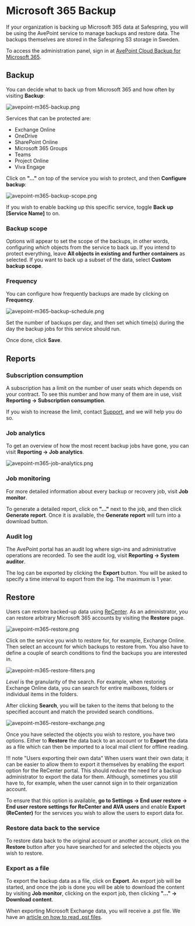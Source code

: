 Microsoft 365 Backup
=====================

If your organization is backing up Microsoft 365 data at Safespring, 
you will be using the AvePoint service to manage backups and restore data. 
The backups themselves are stored in the Safespring S3 storage in Sweden.

To access the administration panel, sign in at 
<a href="https://m365backup.avepointonlineservices.com/" target="_blank">
AvePoint Cloud Backup for Microsoft 365</a>.

Backup
--------

You can decide what to back up from Microsoft 365 and how often
by visiting **Backup**:

![avepoint-m365-backup.png](../images/avepoint-m365-backup.png)

Services that can be protected are:

- Exchange Online
- OneDrive
- SharePoint Online
- Microsoft 365 Groups
- Teams
- Project Online
- Viva Engage

Click on **"..."** on top of the service you wish to protect, and then
**Configure backup**:

![avepoint-m365-backup-scope.png](../images/avepoint-m365-backup-scope.png)

If you wish to enable backing up this specific service, toggle
**Back up [Service Name]** to on.

### Backup scope

Options will appear to set the scope of the backups, in other words, configuring 
_which_ objects from the service to back up. 
If you intend to protect everything, 
leave **All objects in existing and further containers** as selected.
If you want to back up a subset of the data, select **Custom backup scope**.

### Frequency

You can configure how frequently backups are made by clicking on **Frequency**.

![avepoint-m365-backup-schedule.png](../images/avepoint-m365-backup-schedule.png)

Set the number of backups per day, and then set which time(s) during the day 
the backup jobs for this service should run.

Once done, click **Save**.

Reports
---------

### Subscription consumption

A subscription has a limit on the number of user seats which depends on your 
contract. To see this number and how many of them are in use, visit 
**Reporting → Subscription consumption**.

If you wish to increase the limit, contact [Support](../../service/support.md), 
and we will help you do so.

### Job analytics

To get an overview of how the most recent backup jobs have gone, you can 
visit **Reporting → Job analytics**.

![avepoint-m365-job-analytics.png](../images/avepoint-m365-job-analytics.png)

### Job monitoring

For more detailed information about every backup or recovery job, visit
**Job monitor**.

To generate a detailed report, click on **"..."** next to the job, and then 
click **Generate report**. Once it is available, the **Generate report** will
turn into a download button.

### Audit log

The AvePoint portal has an audit log where sign-ins and administrative 
operations are recorded.
To see the audit log, visit **Reporting → System auditor**.

The log can be exported by clicking the **Export** button. You will be asked to
specify a time interval to export from the log. The maximum is 1 year.

Restore
---------

Users can restore backed-up data using [ReCenter](user-data-recovery.md).
As an administrator, you can restore arbitrary Microsoft 365 accounts by 
visiting the **Restore** page.

![avepoint-m365-restore.png](../images/avepoint-m365-restore.png)

Click on the service you wish to restore for, for example, Exchange Online. 
Then select an account for which backups to restore from.
You also have to define a couple of search conditions to find the backups you
are interested in.

![avepoint-m365-restore-filters.png](../images/avepoint-m365-restore-filters.png)

_Level_ is the granularity of the search. 
For example, when restoring Exchange Online data, 
you can search for entire mailboxes, folders or individual items in the folders.

After clicking **Search**, you will be taken to the items that belong to the 
specified account and match the provided search conditions.

![avepoint-m365-restore-exchange.png](../images/avepoint-m365-restore-exchange.png)

Once you have selected the objects you wish to restore, you have two options. 
Either to **Restore** the data back to an account 
or to **Export** the data as a file which can then be imported to a local
mail client for offline reading.

!!! note "Users exporting their own data"
    When users want their own data; it can be easier to allow them to export 
    it themselves by enabling the export option for the 
    ReCenter portal. 
    This should _reduce_ the need for a backup administrator to export the data 
    for them. Although, sometimes you still have to, for example, when the user 
    cannot sign in to their organization account.
    <p>
    To ensure that this option is available, 
    **go to Settings → End user restore → 
    End user restore settings for ReCenter and AVA users** and enable 
    **Export (ReCenter)** for the services you wish to allow the users to 
    export data for.
    </p>

### Restore data back to the service

To restore data back to the original account or another account, click on the
**Restore** button after you have searched for and selected the objects you wish
to restore.

### Export as a file

To export the backup data as a file, click on **Export**. 
An export job will be started, and once the job is done you will be able to 
download the content by visiting **Job monitor**, clicking on the export job, 
then clicking **"..." → Download content**.

When exporting Microsoft Exchange data, you will receive a .pst file. 
We have an [article on how to read .pst files](pst-files.md).
